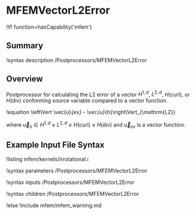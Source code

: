 # MFEMVectorL2Error

!if! function=hasCapability('mfem')

## Summary

!syntax description /Postprocessors/MFEMVectorL2Error

## Overview

Postprocessor for calculating the L2 error of a vector $H^{1,d}$,
$L^{2,d}$, $H(\mathrm{curl})$, or $H(\mathrm{div})$  conforming source variable
compared to a vector function.

!equation
\left\Vert \vec{u}_{ex} - \vec{u}_{h}\right\Vert_{\mathrm{L2}}

where $\vec{u}_{h} \in H^{1,d} \lor L^{2,d} \lor H(\mathrm{curl}) \lor
H(\mathrm{div})$ and $\vec{u}_{ex}$ is a vector function.

## Example Input File Syntax

!listing mfem/kernels/irrotational.i

!syntax parameters /Postprocessors/MFEMVectorL2Error

!syntax inputs /Postprocessors/MFEMVectorL2Error

!syntax children /Postprocessors/MFEMVectorL2Error

!else
!include mfem/mfem_warning.md
